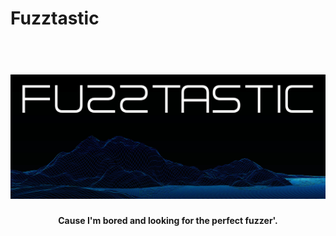 # Fuzztastic

<h1 align="center">
  <br>
  <img src="banner.PNG"width="800">
  <br>
</h1>

<h4 align="center">Cause I'm bored and looking for the perfect fuzzer'.</h4>
